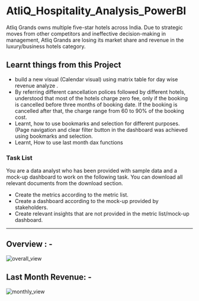 # AtliQ_Hospitality_Analysis_PowerBI
Atliq Grands owns multiple five-star hotels across India.  Due to strategic moves from other competitors and ineffective decision-making in management, Atliq Grands are losing its market share and revenue in the luxury/business hotels category. 

## Learnt things from this Project
- build a new visual (Calendar visual) using matrix table for day wise revenue analyze .
- By referring different cancellation polices followed by different hotels, understood that most of the hotels charge zero fee, only if the booking is cancelled before three months of booking date. If the booking is cancelled after that, the charge range from 60 to 90% of the booking cost.
- Learnt, how to use bookmarks and selection for different purposes.(Page navigation and clear filter button in the dashboard was achieved using bookmarks and selection.
- Learnt, How to use last month dax functions

### Task List

You are a data analyst who has been provided with sample data and a mock-up dashboard to work on the following task. You can download all relevant documents from the download section.

- Create the metrics according to the metric list. 
- Create a dashboard according to the mock-up provided by stakeholders. 
- Create relevant insights that are not provided in the metric list/mock-up dashboard.

-------------------
Overview : -
----------------------
![overall_view](https://github.com/manjeetkumawat/AtliQ_Hospitality_Analysis_PowerBI/assets/131505771/efc57a3b-30ad-47b9-93e2-461371783b15)

Last Month Revenue: -
-----------
![monthly_view](https://github.com/manjeetkumawat/AtliQ_Hospitality_Analysis_PowerBI/assets/131505771/745a2178-e5b4-495f-8f74-16fa08f98291)
